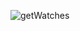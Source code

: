![getWatches](https://github.com/iSJ007/DOTNETwatchesAPI/assets/66101877/a2dd15e9-ca7f-4759-9ca0-e6cc4ecdbc8b)
